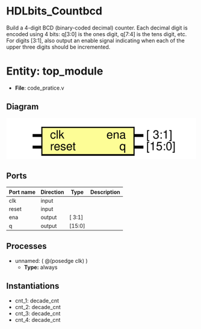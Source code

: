 # HDLbits_Countbcd
Build a 4-digit BCD (binary-coded decimal) counter. Each decimal digit is encoded using 4 bits: q[3:0] is the ones digit, q[7:4] is the tens digit, etc. For digits [3:1], also output an enable signal indicating when each of the upper three digits should be incremented.

# Entity: top_module 
- **File**: code_pratice.v

## Diagram
![Diagram](https://github.com/CJ2002002/HDLbits_Countbcd/blob/main/top_module.svg)
## Ports

| Port name | Direction | Type   | Description |
| --------- | --------- | ------ | ----------- |
| clk       | input     |        |             |
| reset     | input     |        |             |
| ena       | output    | [ 3:1] |             |
| q         | output    | [15:0] |             |

## Processes
- unnamed: ( @(posedge clk) )
  - **Type:** always

## Instantiations

- cnt_1: decade_cnt
- cnt_2: decade_cnt
- cnt_3: decade_cnt
- cnt_4: decade_cnt
